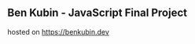 Ben Kubin - JavaScript Final Project
------------------------------------
hosted on https://benkubin.dev 
